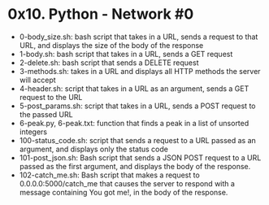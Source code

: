 # 0x10. Python - Network #0

- 0-body_size.sh: bash script that takes in a URL, sends a request to that URL, and displays the size of the body of the response
- 1-body.sh: bash script that takes in a URL, sends a GET request
- 2-delete.sh: bash script that sends a DELETE request
- 3-methods.sh: takes in a URL and displays all HTTP methods the server will accept
- 4-header.sh: script that takes in a URL as an argument, sends a GET request to the URL
- 5-post_params.sh: script that takes in a URL, sends a POST request to the passed URL
- 6-peak.py, 6-peak.txt: function that finds a peak in a list of unsorted integers
- 100-status_code.sh: script that sends a request to a URL passed as an argument, and displays only the status code
- 101-post_json.sh: Bash script that sends a JSON POST request to a URL passed as the first argument, and displays the body of the response.
- 102-catch_me.sh: Bash script that makes a request to 0.0.0.0:5000/catch_me that causes the server to respond with a message containing You got me!, in the body of the response.
